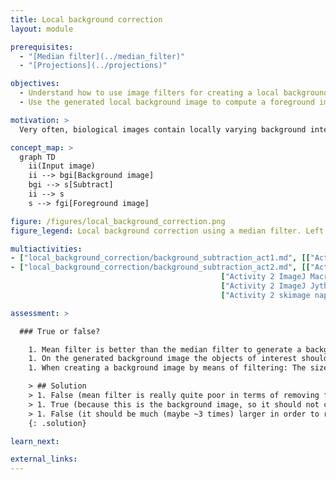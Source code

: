 ```yaml
---
title: Local background correction
layout: module

prerequisites:
  - "[Median filter](../median_filter)"
  - "[Projections](../projections)"

objectives:
  - Understand how to use image filters for creating a local background image
  - Use the generated local background image to compute a foreground image

motivation: >
  Very often, biological images contain locally varying background intensities. This hampers both segmentation and intensity quantification. However, often it is possible to generate a background image that can be subtracted in order to yield a foreground image with zero background. It is very important to know about this, because removing spatially varying background is a prevalent task in bioimage analysis.

concept_map: >
  graph TD
    ii(Input image)
    ii --> bgi[Background image]
    bgi --> s[Subtract]
    ii --> s
    s --> fgi[Foreground image]

figure: /figures/local_background_correction.png
figure_legend: Local background correction using a median filter. Left - Raw data. Middle - Median filtered image (background). Right - Difference image (foreground).

multiactivities:
- ["local_background_correction/background_subtraction_act1.md", [["Activity 1 ImageJ GUI", "local_background_correction/local_background_correction_imagejgui.md", "markdown"], ["Activity 1 ImageJ Macro", "local_background_correction/local_background_correction_imagejmacro.ijm", "java"], ["Activity 1 skimage napari", "local_background_correction/local_background_correction_activity1_skimage_napari.py", "python"]]]					
- ["local_background_correction/background_subtraction_act2.md", [["Activity 2 ImageJ GUI", "local_background_correction/local_background_correction_activity2_gui.md", "markdown"],
					                           ["Activity 2 ImageJ Macro", "local_background_correction/local_background_correction_activity2_macro.ijm", "java"],
					                           ["Activity 2 ImageJ Jython", "local_background_correction/local_background_correction_activity2_jython.py", "python"],
					                           ["Activity 2 skimage napari", "local_background_correction/local_background_correction_activity2_skimage_napari.py", "python"]]]

assessment: >

  ### True or false?

    1. Mean filter is better than the median filter to generate a background image.
    1. On the generated background image the objects of interest should not be visible.
    1. When creating a background image by means of filtering: The size of the filter's structuring element should be much smaller than the size of the objects.

    > ## Solution
    > 1. False (mean filter is really quite poor in terms of removing foreground information)
    > 1. True (because this is the background image, so it should not contain any foreground information)
    > 1. False (it should be much (maybe ~3 times) larger in order to remove the objects from the image)
    {: .solution}

learn_next:

external_links:
---
```

